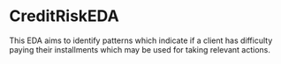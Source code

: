 # CreditRiskEDA
This EDA aims to identify patterns which indicate if a client has difficulty paying their installments which may be used for taking relevant actions.
